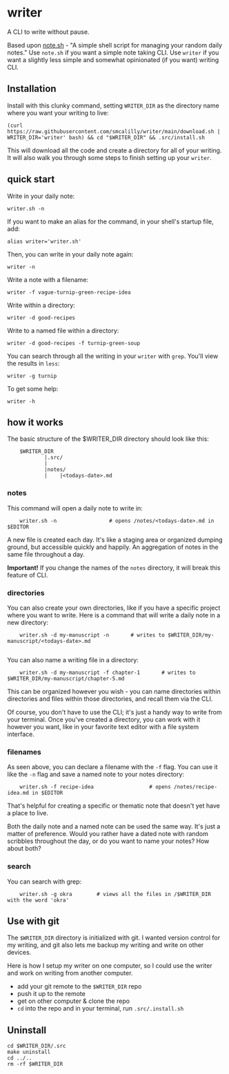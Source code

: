 # writer
A CLI to write without pause. 

Based upon [note.sh](https://github.com/hachibu/note.sh) - "A simple shell script for managing your random daily notes." Use `note.sh` if you want a simple note taking CLI. Use `writer` if you want a slightly less simple and somewhat opinionated (if you want) writing CLI.

## Installation
Install with this clunky command, setting `WRITER_DIR` as the directory name where you want your writing to live:
```
(curl https://raw.githubusercontent.com/smcalilly/writer/main/download.sh | WRITER_DIR='writer' bash) && cd "$WRITER_DIR" && .src/install.sh
```

This will download all the code and create a directory for all of your writing. It will also walk you through some steps to finish setting up your `writer`.

## quick start
Write in your daily note:
```
writer.sh -n
```

If you want to make an alias for the command, in your shell's startup file, add: 
```
alias writer='writer.sh'
```

Then, you can write in your daily note again:
```
writer -n
```

Write a note with a filename:
```
writer -f vague-turnip-green-recipe-idea
```

Write within a directory:
```
writer -d good-recipes
```

Write to a named file within a directory:
```
writer -d good-recipes -f turnip-green-soup
```

You can search through all the writing in your `writer` with `grep`. You'll view the results in `less`:
```
writer -g turnip
```

To get some help:
```
writer -h
```

## how it works
The basic structure of the $WRITER_DIR directory should look like this:

```
    $WRITER_DIR
            |.src/
            |
            |notes/
            |    |<todays-date>.md
```

### notes
This command will open a daily note to write in:
```
    writer.sh -n                 # opens /notes/<todays-date>.md in $EDITOR 
```

A new file is created each day. It's like a staging area or organized dumping ground, but accessible quickly and happily. An aggregation of notes in the same file throughout a day.  

**Important!** If you change the names of the `notes` directory, it will break this feature of CLI.


### directories
You can also create your own directories, like if you have a specific project where you want to write. Here is a command that will write a daily note in a new directory:
```
    writer.sh -d my-manuscript -n       # writes to $WRITER_DIR/my-manuscript/<todays-date>.md
    
```

You can also name a writing file in a directory:
```
    writer.sh -d my-manuscript -f chapter-1       # writes to $WRITER_DIR/my-manuscript/chapter-5.md
```
This can be organized however you wish - you can name directories within directories and files within those directories, and recall them via the CLI.

Of course, you don't have to use the CLI; it's just a handy way to write from your terminal.
Once you've created a directory, you can work with it however you want, like in your favorite text editor with a file system interface.


### filenames
As seen above, you can declare a filename with the `-f` flag. You can use it like the `-n` flag and save a named note to your notes directory:
```
    writer.sh -f recipe-idea                  # opens /notes/recipe-idea.md in $EDITOR
```

That's helpful for creating a specific or thematic note that doesn't yet have a place to live.

Both the daily note and a named note can be used the same way. It's just a matter of preference.
Would you rather have a dated note with random scribbles throughout the day, or do you want to name your notes? How about both?
 

### search

You can search with grep:
```
    writer.sh -g okra        # views all the files in /$WRITER_DIR with the word 'okra'
```

## Use with git
The `$WRITER_DIR` directory is initialized with git. I wanted version control for my writing, and git also lets me backup my writing and write on other devices. 

Here is how I setup my writer on one computer, so I could use the writer and work on writing from another computer.
- add your git remote to the `$WRITER_DIR` repo
- push it up to the remote
- get on other computer & clone the repo
- `cd` into the repo and in your terminal, run `.src/.install.sh`




## Uninstall
```
cd $WRITER_DIR/.src
make uninstall
cd ../..
rm -rf $WRITER_DIR
```
